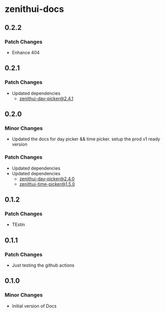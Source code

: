 # zenithui-docs

## 0.2.2

### Patch Changes

- Enhance 404

## 0.2.1

### Patch Changes

- Updated dependencies
  - zenithui-day-picker@2.4.1

## 0.2.0

### Minor Changes

- Updated the docs for day picker && time picker. setup the prod v1 ready version

### Patch Changes

- Updated dependencies
- Updated dependencies
  - zenithui-day-picker@2.4.0
  - zenithui-time-picker@1.5.0

## 0.1.2

### Patch Changes

- TEstin

## 0.1.1

### Patch Changes

- Just testing the github actions

## 0.1.0

### Minor Changes

- Initial version of Docs
